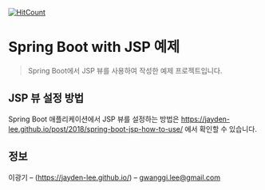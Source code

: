 [![HitCount](http://hits.dwyl.io/jayden-lee/springboot-jsp.svg)](http://hits.dwyl.io/jayden-lee/springboot-jsp)

# Spring Boot with JSP 예제
> Spring Boot에서 JSP 뷰를 사용하여 작성한 예제 프로젝트입니다.

## JSP 뷰 설정 방법
Spring Boot 애플리케이션에서 JSP 뷰를 설정하는 방법은 https://jayden-lee.github.io/post/2018/spring-boot-jsp-how-to-use/ 에서 확인할 수 있습니다.

## 정보
이광기 – (https://jayden-lee.github.io/) – gwanggi.lee@gmail.com
